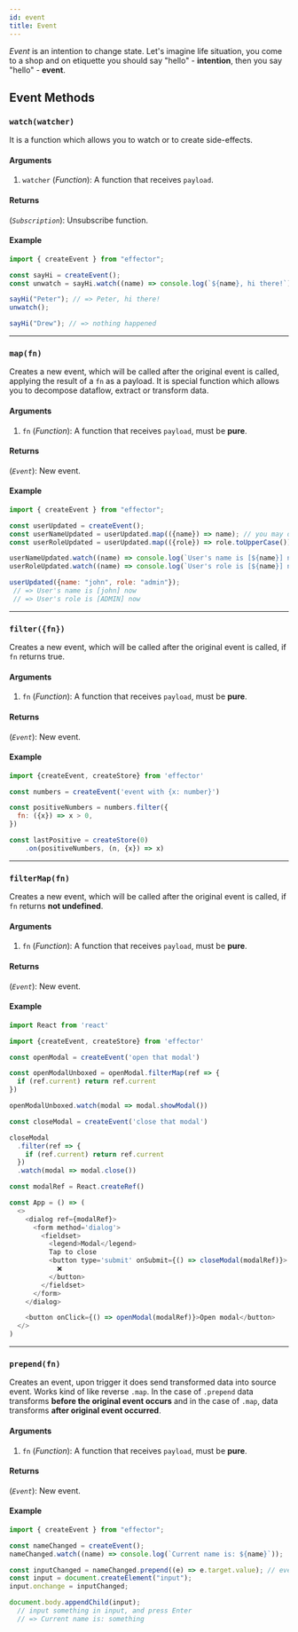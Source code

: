 ```yaml
---
id: event
title: Event
---
```


_Event_ is an intention to change state. Let's imagine life situation, you come to a shop and on etiquette you should say "hello" - **intention**, then you say "hello" - **event**.

## Event Methods

### `watch(watcher)`

It is a function which allows you to watch or to create side-effects.

#### Arguments

1. `watcher` (_Function_): A function that receives `payload`.

#### Returns

(_`Subscription`_): Unsubscribe function.

#### Example
```js
import { createEvent } from "effector";

const sayHi = createEvent();
const unwatch = sayHi.watch((name) => console.log(`${name}, hi there!`));

sayHi("Peter"); // => Peter, hi there!
unwatch();

sayHi("Drew"); // => nothing happened
```

<hr>

### `map(fn)`

Сreates a new event, which will be called after the original event is called, applying the result of a `fn` as a payload. It is special function which allows you to decompose dataflow, extract or transform data.

#### Arguments

1. `fn` (_Function_): A function that receives `payload`, must be **pure**.

#### Returns

(_`Event`_): New event.

#### Example
```js
import { createEvent } from "effector";

const userUpdated = createEvent();
const userNameUpdated = userUpdated.map(({name}) => name); // you may decompose dataflow with .map() method
const userRoleUpdated = userUpdated.map(({role}) => role.toUpperCase()); // either way you can transform data

userNameUpdated.watch((name) => console.log(`User's name is [${name}] now`));
userRoleUpdated.watch((name) => console.log(`User's role is [${name}] now`));

userUpdated({name: "john", role: "admin"});
 // => User's name is [john] now
 // => User's role is [ADMIN] now
```
<hr>

### `filter({fn})`

Сreates a new event, which will be called after the original event is called, if `fn` returns true.

#### Arguments

1. `fn` (_Function_): A function that receives `payload`, must be **pure**.

#### Returns

(_`Event`_): New event.

#### Example

```javascript
import {createEvent, createStore} from 'effector'

const numbers = createEvent('event with {x: number}')

const positiveNumbers = numbers.filter({
  fn: ({x}) => x > 0,
})

const lastPositive = createStore(0)
	.on(positiveNumbers, (n, {x}) => x)

```
<hr />

### `filterMap(fn)`

Сreates a new event, which will be called after the original event is called, if `fn` returns **not undefined**.

#### Arguments

1. `fn` (_Function_): A function that receives `payload`, must be **pure**.

#### Returns

(_`Event`_): New event.

#### Example

```javascript
import React from 'react'

import {createEvent, createStore} from 'effector'

const openModal = createEvent('open that modal')

const openModalUnboxed = openModal.filterMap(ref => {
  if (ref.current) return ref.current
})

openModalUnboxed.watch(modal => modal.showModal())

const closeModal = createEvent('close that modal')

closeModal
  .filter(ref => {
    if (ref.current) return ref.current
  })
  .watch(modal => modal.close())

const modalRef = React.createRef()

const App = () => (
  <>
    <dialog ref={modalRef}>
      <form method='dialog'>
        <fieldset>
          <legend>Modal</legend>
          Tap to close
          <button type='submit' onSubmit={() => closeModal(modalRef)}>
            ❌
          </button>
        </fieldset>
      </form>
    </dialog>

    <button onClick={() => openModal(modalRef)}>Open modal</button>
  </>
)


```
<hr />

### `prepend(fn)`

Creates an event, upon trigger it does send transformed data into source event. Works kind of like reverse `.map`. In the case of `.prepend` data transforms **before the original event occurs** and in the case of `.map`, data transforms **after original event occurred**.

#### Arguments

1. `fn` (_Function_): A function that receives `payload`, must be **pure**.

#### Returns

(_`Event`_): New event.

#### Example
```js
import { createEvent } from "effector";

const nameChanged = createEvent();
nameChanged.watch((name) => console.log(`Current name is: ${name}`));

const inputChanged = nameChanged.prepend((e) => e.target.value); // event, which will be bound to DOM element
const input = document.createElement("input");
input.onchange = inputChanged;

document.body.appendChild(input);
  // input something in input, and press Enter
  // => Current name is: something
```
